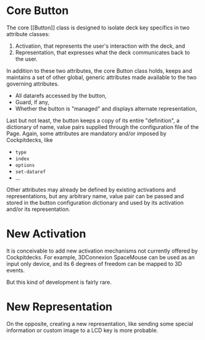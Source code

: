 
# Core Button

The core [[Button]] class is designed to isolate deck key specifics in two attribute classes:
1. Activation, that represents the user's interaction with the deck, and
2. Representation, that expresses what the deck communicates back to the user.

In addition to these two attributes, the core Button class holds, keeps and maintains a set of other global, generic attributes made available to the two governing attributes.

- All datarefs accessed by the button,
- Guard, if any,
- Whether the button is "managed" and displays alternate representation,

Last but not least, the button keeps a copy of its entire "definition", a dictionary of name, value pairs supplied through the configuration file of the Page. Again, some attributes are mandatory and/or imposed by Cockpitdecks, like

- `type`
- `index`
- `options`
- `set-dataref`
- ...

Other attributes may already be defined by existing activations and representations, but any arbitrary name, value pair can be passed and stored in the button configuration dictionary and used by its activation and/or its representation.

# New Activation

It is conceivable to add new activation mechanisms not currently offered by Cockpitdecks. For example, 3DConnexion SpaceMouse can be used as an input only device, and its 6 degrees of freedom can be mapped to 3D events.

But this kind of development is fairly rare.

# New Representation

On the opposite, creating a new representation, like sending some special information or custom image to a LCD key is more probable.

